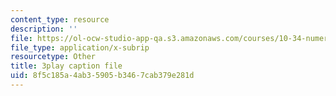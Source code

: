 ```yaml
---
content_type: resource
description: ''
file: https://ol-ocw-studio-app-qa.s3.amazonaws.com/courses/10-34-numerical-methods-applied-to-chemical-engineering-fall-2015/8f5c185a4ab35905b3467cab379e281d_muFAQx5dUdU.vtt
file_type: application/x-subrip
resourcetype: Other
title: 3play caption file
uid: 8f5c185a-4ab3-5905-b346-7cab379e281d
---
```

